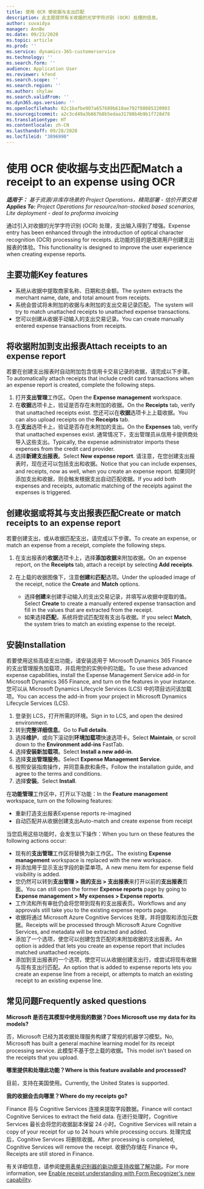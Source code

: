 ```yaml
---
title: 使用 OCR 使收据与支出匹配
description: 此主题提供有关收据的光学字符识别 (OCR) 处理的信息。
author: suvaidya
manager: AnnBe
ms.date: 09/23/2020
ms.topic: article
ms.prod: ''
ms.service: dynamics-365-customerservice
ms.technology: ''
ms.search.form: ''
audience: Application User
ms.reviewer: kfend
ms.search.scope: ''
ms.search.region: ''
ms.author: shylaw
ms.search.validFrom: ''
ms.dyn365.ops.version: ''
ms.openlocfilehash: 02c1bafbe907a657689b610ae792f88085320903
ms.sourcegitcommit: a2c3cd49a3b667b8b5edaa31788b4b9b1f728d78
ms.translationtype: HT
ms.contentlocale: zh-CN
ms.lasthandoff: 09/28/2020
ms.locfileid: "3896990"
---
```

# <a name="match-a-receipt-to-an-expense-using-ocr"></a><span data-ttu-id="28ea7-103">使用 OCR 使收据与支出匹配</span><span class="sxs-lookup"><span data-stu-id="28ea7-103">Match a receipt to an expense using OCR</span></span>

<span data-ttu-id="28ea7-104">_**适用于：** 基于资源/非库存场景的 Project Operations，精简部署 - 估价开票交易_</span><span class="sxs-lookup"><span data-stu-id="28ea7-104">_**Applies To:** Project Operations for resource/non-stocked based scenarios, Lite deployment - deal to proforma invoicing_</span></span>

<span data-ttu-id="28ea7-105">通过引入对收据的光学字符识别 (OCR) 处理，支出输入得到了增强。</span><span class="sxs-lookup"><span data-stu-id="28ea7-105">Expense entry has been enhanced through the introduction of optical character recognition (OCR) processing for receipts.</span></span> <span data-ttu-id="28ea7-106">此功能的目的是改进用户创建支出报表的体验。</span><span class="sxs-lookup"><span data-stu-id="28ea7-106">This functionality is designed to improve the user experience when creating expense reports.</span></span>

## <a name="key-features"></a><span data-ttu-id="28ea7-107">主要功能</span><span class="sxs-lookup"><span data-stu-id="28ea7-107">Key features</span></span>

- <span data-ttu-id="28ea7-108">系统从收据中提取商家名称、日期和总金额。</span><span class="sxs-lookup"><span data-stu-id="28ea7-108">The system extracts the merchant name, date, and total amount from receipts.</span></span>
- <span data-ttu-id="28ea7-109">系统会尝试将未附加的收据与未附加的支出交易记录匹配。</span><span class="sxs-lookup"><span data-stu-id="28ea7-109">The system will try to match unattached receipts to unattached expense transactions.</span></span>
- <span data-ttu-id="28ea7-110">您可以创建从收据手动输入的支出交易记录。</span><span class="sxs-lookup"><span data-stu-id="28ea7-110">You can create manually entered expense transactions from receipts.</span></span>

## <a name="attach-receipts-to-an-expense-report"></a><span data-ttu-id="28ea7-111">将收据附加到支出报表</span><span class="sxs-lookup"><span data-stu-id="28ea7-111">Attach receipts to an expense report</span></span>

<span data-ttu-id="28ea7-112">若要在创建支出报表时自动附加包含信用卡交易记录的收据，请完成以下步骤。</span><span class="sxs-lookup"><span data-stu-id="28ea7-112">To automatically attach receipts that include credit card transactions when an expense report is created, complete the following steps.</span></span>

  1. <span data-ttu-id="28ea7-113">打开**支出管理**工作区。</span><span class="sxs-lookup"><span data-stu-id="28ea7-113">Open the **Expense management** workspace.</span></span>
  2. <span data-ttu-id="28ea7-114">在**收据**选项卡上，验证是否存在未附加的收据。</span><span class="sxs-lookup"><span data-stu-id="28ea7-114">On the **Receipts** tab, verify that unattached receipts exist.</span></span> <span data-ttu-id="28ea7-115">您还可以在**收据**选项卡上上载收据。</span><span class="sxs-lookup"><span data-stu-id="28ea7-115">You can also upload receipts on the **Receipts** tab.</span></span>
  3. <span data-ttu-id="28ea7-116">在**支出**选项卡上，验证是否存在未附加的支出。</span><span class="sxs-lookup"><span data-stu-id="28ea7-116">On the **Expenses** tab, verify that unattached expenses exist.</span></span> <span data-ttu-id="28ea7-117">通常情况下，支出管理员从信用卡提供商处导入这些支出。</span><span class="sxs-lookup"><span data-stu-id="28ea7-117">Typically, the expense administrator imports these expenses from the credit card provider.</span></span>
  4. <span data-ttu-id="28ea7-118">选择**新建支出报表**。</span><span class="sxs-lookup"><span data-stu-id="28ea7-118">Select **New expense report**.</span></span> <span data-ttu-id="28ea7-119">请注意，在您创建支出报表时，现在还可以包括支出和收据。</span><span class="sxs-lookup"><span data-stu-id="28ea7-119">Notice that you can include expenses, and receipts, now as well, when you create an expense report.</span></span> <span data-ttu-id="28ea7-120">如果同时添加支出和收据，则会触发根据支出自动匹配收据。</span><span class="sxs-lookup"><span data-stu-id="28ea7-120">If you add both expenses and receipts, automatic matching of the receipts against the expenses is triggered.</span></span>

## <a name="create-or-match-receipts-to-an-expense-report"></a><span data-ttu-id="28ea7-121">创建收据或将其与支出报表匹配</span><span class="sxs-lookup"><span data-stu-id="28ea7-121">Create or match receipts to an expense report</span></span>
<span data-ttu-id="28ea7-122">若要创建支出，或从收据匹配支出，请完成以下步骤。</span><span class="sxs-lookup"><span data-stu-id="28ea7-122">To create an expense, or match an expense from a receipt, complete the following steps.</span></span>

  1. <span data-ttu-id="28ea7-123">在支出报表的**收据**选项卡上，选择**添加收据**来附加收据。</span><span class="sxs-lookup"><span data-stu-id="28ea7-123">On an expense report, on the **Receipts** tab, attach a receipt by selecting **Add receipts**.</span></span>
  2. <span data-ttu-id="28ea7-124">在上载的收据图像下，注意**创建**和**匹配**选项。</span><span class="sxs-lookup"><span data-stu-id="28ea7-124">Under the uploaded image of the receipt, notice the **Create** and **Match** options.</span></span>

      - <span data-ttu-id="28ea7-125">选择**创建**来创建手动输入的支出交易记录，并填写从收据中提取的值。</span><span class="sxs-lookup"><span data-stu-id="28ea7-125">Select **Create** to create a manually entered expense transaction and fill in the values that are extracted from the receipt.</span></span>
      - <span data-ttu-id="28ea7-126">如果选择**匹配**，系统将尝试匹配现有支出与收据。</span><span class="sxs-lookup"><span data-stu-id="28ea7-126">If you select **Match**, the system tries to match an existing expense to the receipt.</span></span>

## <a name="installation"></a><span data-ttu-id="28ea7-127">安装</span><span class="sxs-lookup"><span data-stu-id="28ea7-127">Installation</span></span>

<span data-ttu-id="28ea7-128">若要使用这些高级支出功能，请安装适用于 Microsoft Dynamics 365 Finance 的支出管理服务加载项，并启用您的实例中的功能。</span><span class="sxs-lookup"><span data-stu-id="28ea7-128">To use these advanced expense capabilities, install the Expense Management Service add-in for Microsoft Dynamics 365 Finance, and turn on the features in your instance.</span></span> <span data-ttu-id="28ea7-129">您可以从 Microsoft Dynamics Lifecycle Services (LCS) 中的项目访问该加载项。</span><span class="sxs-lookup"><span data-stu-id="28ea7-129">You can access the add-in from your project in Microsoft Dynamics Lifecycle Services (LCS).</span></span>

1. <span data-ttu-id="28ea7-130">登录到 LCS，打开所需的环境。</span><span class="sxs-lookup"><span data-stu-id="28ea7-130">Sign in to LCS, and open the desired environment.</span></span>
2. <span data-ttu-id="28ea7-131">转到**完整详细信息**。</span><span class="sxs-lookup"><span data-stu-id="28ea7-131">Go to **Full details**.</span></span>
3. <span data-ttu-id="28ea7-132">选择**维护**，或向下滚动到**环境加载项**快速选项卡。</span><span class="sxs-lookup"><span data-stu-id="28ea7-132">Select **Maintain**, or scroll down to the **Environment add-ins** FastTab.</span></span>
4. <span data-ttu-id="28ea7-133">选择**安装新加载项**。</span><span class="sxs-lookup"><span data-stu-id="28ea7-133">Select **Install a new add-in**.</span></span>
5. <span data-ttu-id="28ea7-134">选择**支出管理服务**。</span><span class="sxs-lookup"><span data-stu-id="28ea7-134">Select **Expense Management Service**.</span></span>
6. <span data-ttu-id="28ea7-135">按照安装指南操作，并同意条款和条件。</span><span class="sxs-lookup"><span data-stu-id="28ea7-135">Follow the installation guide, and agree to the terms and conditions.</span></span>
7. <span data-ttu-id="28ea7-136">选择**安装**。</span><span class="sxs-lookup"><span data-stu-id="28ea7-136">Select **Install**.</span></span>

<span data-ttu-id="28ea7-137">在**功能管理**工作区中，打开以下功能：</span><span class="sxs-lookup"><span data-stu-id="28ea7-137">In the **Feature management** workspace, turn on the following features:</span></span>

- <span data-ttu-id="28ea7-138">重新打造支出报表</span><span class="sxs-lookup"><span data-stu-id="28ea7-138">Expense reports re-imagined</span></span>
- <span data-ttu-id="28ea7-139">自动匹配并从收据创建支出</span><span class="sxs-lookup"><span data-stu-id="28ea7-139">Auto-match and create expense from receipt</span></span>

<span data-ttu-id="28ea7-140">当您启用这些功能时，会发生以下操作：</span><span class="sxs-lookup"><span data-stu-id="28ea7-140">When you turn on these features the following actions occur:</span></span>

- <span data-ttu-id="28ea7-141">现有的**支出管理**工作区将替换为新工作区。</span><span class="sxs-lookup"><span data-stu-id="28ea7-141">The existing **Expense management** workspace is replaced with the new workspace.</span></span>
- <span data-ttu-id="28ea7-142">将添加用于显示支出字段的新菜单项。</span><span class="sxs-lookup"><span data-stu-id="28ea7-142">A new menu item for expense field visibility is added.</span></span>
- <span data-ttu-id="28ea7-143">您仍然可以转到**支出管理 > 我的支出 > 支出报表**来打开以前的**支出报表**页面。</span><span class="sxs-lookup"><span data-stu-id="28ea7-143">You can still open the former **Expense reports** page by going to **Expense management > My expenses > Expense reports**.</span></span>
- <span data-ttu-id="28ea7-144">工作流和所有审批仍会将您带到现有的支出报表页。</span><span class="sxs-lookup"><span data-stu-id="28ea7-144">Workflows and any approvals still take you to the existing expense reports page.</span></span>
- <span data-ttu-id="28ea7-145">收据将通过 Microsoft Azure Cognitive Services 处理，并将提取和添加元数据。</span><span class="sxs-lookup"><span data-stu-id="28ea7-145">Receipts will be processed through Microsoft Azure Cognitive Services, and metadata will be extracted and added.</span></span>
- <span data-ttu-id="28ea7-146">添加了一个选项，使您可以创建包含匹配的未附加收据的支出报表。</span><span class="sxs-lookup"><span data-stu-id="28ea7-146">An option is added that lets you create an expense report that includes matched unattached receipts.</span></span>
- <span data-ttu-id="28ea7-147">添加到支出报表的一个选项，使您可以从收据创建支出行，或尝试将现有收据与现有支出行匹配。</span><span class="sxs-lookup"><span data-stu-id="28ea7-147">An option that is added to expense reports lets you create an expense line from a receipt, or attempts to match an existing receipt to an existing expense line.</span></span>

## <a name="frequently-asked-questions"></a><span data-ttu-id="28ea7-148">常见问题</span><span class="sxs-lookup"><span data-stu-id="28ea7-148">Frequently asked questions</span></span>

<span data-ttu-id="28ea7-149">**Microsoft 是否在其模型中使用我的数据？**</span><span class="sxs-lookup"><span data-stu-id="28ea7-149">**Does Microsoft use my data for its models?**</span></span>

<span data-ttu-id="28ea7-150">否，Microsoft 已经为其收据处理服务构建了常规的机器学习模型。</span><span class="sxs-lookup"><span data-stu-id="28ea7-150">No, Microsoft has built a general machine learning model for its receipt processing service.</span></span> <span data-ttu-id="28ea7-151">此模型不基于您上载的收据。</span><span class="sxs-lookup"><span data-stu-id="28ea7-151">This model isn't based on the receipts that you upload.</span></span>

<span data-ttu-id="28ea7-152">**哪里提供和处理此功能？**</span><span class="sxs-lookup"><span data-stu-id="28ea7-152">**Where is this feature available and processed?**</span></span>

<span data-ttu-id="28ea7-153">目前，支持在美国使用。</span><span class="sxs-lookup"><span data-stu-id="28ea7-153">Currently, the United States is supported.</span></span>

<span data-ttu-id="28ea7-154">**我的收据会去向哪里？**</span><span class="sxs-lookup"><span data-stu-id="28ea7-154">**Where do my receipts go?**</span></span>

<span data-ttu-id="28ea7-155">Finance 将与 Cognitive Services 连接来提取字段数据。</span><span class="sxs-lookup"><span data-stu-id="28ea7-155">Finance will contact Cognitive Services to extract the field data.</span></span> <span data-ttu-id="28ea7-156">在进行处理时，Cognitive Services 最长会将您的收据副本保留 24 小时。</span><span class="sxs-lookup"><span data-stu-id="28ea7-156">Cognitive Services will retain a copy of your receipt for up to 24 hours while processing occurs.</span></span> <span data-ttu-id="28ea7-157">处理完成后，Cognitive Services 将删除收据。</span><span class="sxs-lookup"><span data-stu-id="28ea7-157">After processing is completed, Cognitive Services will remove the receipt.</span></span> <span data-ttu-id="28ea7-158">收据仍存储在 Finance 中。</span><span class="sxs-lookup"><span data-stu-id="28ea7-158">Receipts are still stored in Finance.</span></span>

<span data-ttu-id="28ea7-159">有关详细信息，请参阅[使用表单识别器的新功能支持收据了解功能](https://azure.microsoft.com/blog/enable-receipt-understanding-with-form-recognizer-s-new-capability/)。</span><span class="sxs-lookup"><span data-stu-id="28ea7-159">For more information, see [Enable receipt understanding with Form Recognizer's new capability](https://azure.microsoft.com/blog/enable-receipt-understanding-with-form-recognizer-s-new-capability/).</span></span>
